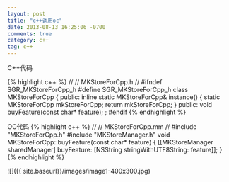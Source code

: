 ```yaml
---
layout: post
title: "c++调用oc"
date: 2013-08-13 16:25:06 -0700
comments: true
category: c++
tag: c++
---
```


C++代码
 

 {% highlight c++ %}
 //
 // MKStoreForCpp.h
 //
#ifndef SGR_MKStoreForCpp_h
 #define SGR_MKStoreForCpp_h
class MKStoreForCpp {
public:
 inline static MKStoreForCpp& instance()
 {
 static MKStoreForCpp mkStoreForCpp;
 return mkStoreForCpp;
 }
 public:
 void buyFeature(const char* feature);
;
#endif
{% endhighlight %}

OC代码
 {% highlight c++  %}
 //
 // MKStoreForCpp.mm
 //
#include "MKStoreForCpp.h"
 #include "MKStoreManager.h"
void MKStoreForCpp::buyFeature(const char* feature)
 {
 [[MKStoreManager sharedManager] buyFeature: [NSString stringWithUTF8String: feature]];
 }
 {% endhighlight %}

 ![]({{ site.baseurl}}/images/image1-400x300.jpg)